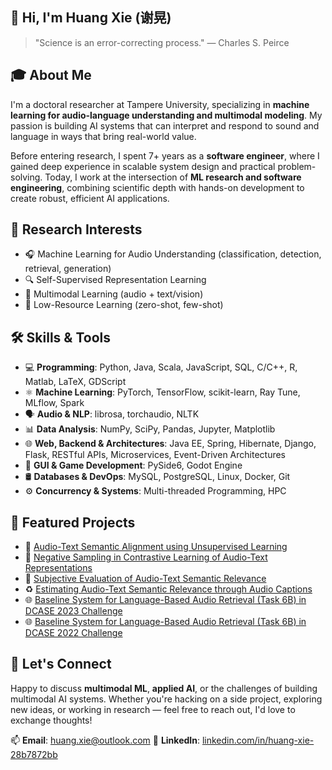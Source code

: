 ## 👋 Hi, I'm Huang Xie (谢晃)

> "Science is an error-correcting process."
> — Charles S. Peirce

## 🎓 About Me

I'm a doctoral researcher at Tampere University, specializing in **machine learning for audio-language understanding and
multimodal modeling**. My passion is building AI systems that can interpret and respond to sound and language in ways
that bring real-world value.

Before entering research, I spent 7+ years as a **software engineer**, where I gained deep experience in scalable system
design and practical problem-solving. Today, I work at the intersection of **ML research and software engineering**,
combining scientific depth with hands-on development to create robust, efficient AI applications.

## 🧠 Research Interests

- 🎧 Machine Learning for Audio Understanding (classification, detection, retrieval, generation)
- 🔍 Self-Supervised Representation Learning
- 🔄 Multimodal Learning (audio + text/vision)
- 🧩 Low-Resource Learning (zero-shot, few-shot)

## 🛠️ Skills & Tools

- 💻 **Programming**: Python, Java, Scala, JavaScript, SQL, C/C++, R, Matlab, LaTeX, GDScript
- ⚛️ **Machine Learning**: PyTorch, TensorFlow, scikit-learn, Ray Tune, MLflow, Spark
- 🗣️ **Audio & NLP**: librosa, torchaudio, NLTK
- 📊 **Data Analysis**: NumPy, SciPy, Pandas, Jupyter, Matplotlib
- 🌐 **Web, Backend & Architectures**: Java EE, Spring, Hibernate, Django, Flask, RESTful APIs, Microservices,
  Event-Driven Architectures
- 📱 **GUI & Game Development**: PySide6, Godot Engine
- 🛢️ **Databases & DevOps**: MySQL, PostgreSQL, Linux, Docker, Git
- ⚙️ **Concurrency & Systems**: Multi-threaded Programming, HPC

## 🧪 Featured Projects

- 🧬 [Audio-Text Semantic Alignment using Unsupervised Learning](https://github.com/xieh97/audio-text-semantic-alignment)
- 🔎 [Negative Sampling in Contrastive Learning of Audio-Text Representations](https://github.com/xieh97/contrastive-negative-sampling)
- 🦻 [Subjective Evaluation of Audio-Text Semantic Relevance](https://github.com/xieh97/audio-text-graded-relevance)
- ♻️ [Estimating Audio-Text Semantic Relevance through Audio Captions](https://github.com/xieh97/text-audio-retrieval)
- 🌐 [Baseline System for Language-Based Audio Retrieval (Task 6B) in DCASE 2023 Challenge](https://github.com/xieh97/dcase2023-audio-retrieval)
- 🌐 [Baseline System for Language-Based Audio Retrieval (Task 6B) in DCASE 2022 Challenge](https://github.com/xieh97/dcase2022-audio-retrieval)

[//]: # (- 🔎 [**Multimodal Audio-Text Retrieval System**]&#40;https://github.com/xieh97/text-audio-retrieval&#41; – Developing models)
[//]: # (  that match audio clips with text queries using multimodal learning.)
[//]: # (- 🤖 **X-GoBot** – 🔧[WIP] Developing a voice-enabled desktop AI assistant with local processing and contextual awareness.)

## 💬 Let's Connect

Happy to discuss **multimodal ML**, **applied AI**, or the challenges of building multimodal AI systems. Whether you're
hacking on a side project, exploring new ideas, or working in research — feel free to reach out, I'd love to exchange
thoughts!

📫 **Email**: huang.xie@outlook.com
🔗 **LinkedIn**: [linkedin.com/in/huang-xie-28b7872bb](https://linkedin.com/in/huang-xie-28b7872bb/)
